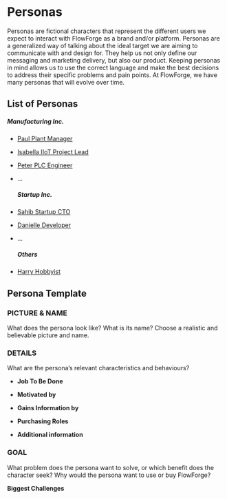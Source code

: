 # Personas

Personas are fictional characters that represent the different users we expect to interact with FlowForge as a brand and/or platform. Personas are a generalized way of talking about the ideal target we are aiming to communicate with and design for. They help us not only define our messaging and marketing delivery, but also our product. Keeping personas in mind allows us to use the correct language and make the best decisions to address their specific problems and pain points. At FlowForge, we have many personas that will evolve over time. 

## List of Personas

##### Manufacturing Inc.

- [Paul Plant Manager](Paul_Plant_Manager.md)

- [Isabella IIoT Project Lead](Isabella_IIoT_Project_Lead.md)

- [Peter PLC Engineer](Peter_PLC_Engineer.md)

- ...
  
  ##### Startup Inc.

- [Sahib Startup CTO](Sahib_Startup_CTO.md)

- [Danielle Developer](Danielle_Developer.md)

- ...
  
  ##### Others

- [Harry Hobbyist](Harry_Hobbyist.md)

## Persona Template

### PICTURE & NAME

What does the persona look like? What is its name? Choose a realistic and believable picture and name.

### DETAILS

What are the persona’s relevant characteristics and behaviours?

- **Job To Be Done**

- **Motivated by**

- **Gains Information by**

- **Purchasing Roles**

- **Additional information**

### GOAL

What problem does the persona want to solve, or which benefit does the character seek? Why would the persona want to use or buy FlowForge?

**Biggest Challenges**